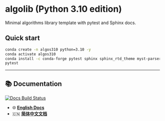 # algolib (Python 3.10 edition)

Minimal algorithms library template with pytest and Sphinx docs.

## Quick start
```bash
conda create -n algos310 python=3.10 -y
conda activate algos310
conda install -c conda-forge pytest sphinx sphinx_rtd_theme myst-parser -y
pytest
```

---

## 📚 Documentation

[![Docs Build Status](https://github.com/HidekiHokuto/algolib/actions/workflows/docs.yml/badge.svg)](https://github.com/HidekiHokuto/algolib/actions/workflows/docs.yml)

- 🌐 **[English Docs](https://HidekiHokuto.github.io/algolib/en/)**  
- 🇨🇳 **[简体中文文档](https://HidekiHokuto.github.io/algolib/zh/)**
